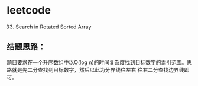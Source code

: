 # leetcode
33. Search in Rotated Sorted Array
## 结题思路：

题目要求在一个升序数组中以O(log n)的时间复杂度找到目标数字的索引范围。思路就是先二分查找到目标数字，然后以此为分界线往左右 往右二分查找边界线即可。
